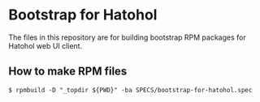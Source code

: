 Bootstrap for Hatohol
=====================

The files in this repository are for building bootstrap RPM packages for
Hatohol web UI client.

How to make RPM files
---------------------

    $ rpmbuild -D "_topdir ${PWD}" -ba SPECS/bootstrap-for-hatohol.spec

